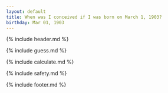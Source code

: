 ```yaml
---
layout: default
title: When was I conceived if I was born on March 1, 1903?
birthday: Mar 01, 1903
---
```


{% include header.md %}

{% include guess.md %}

{% include calculate.md %}

{% include safety.md %}

{% include footer.md %}



